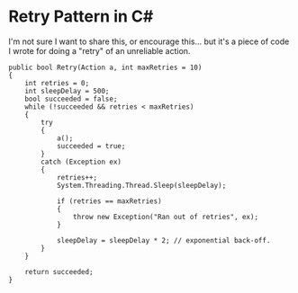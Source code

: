 ﻿# Retry Pattern in C#

I'm not sure I want to share this, or encourage this... but it's a piece of code I wrote for doing a "retry" of an unreliable action.

	public bool Retry(Action a, int maxRetries = 10)
	{
		int retries = 0;
		int sleepDelay = 500;
		bool succeeded = false;
		while (!succeeded && retries < maxRetries)
		{
			try
			{
				a();
				succeeded = true;
			}
			catch (Exception ex)
			{
				retries++;
				System.Threading.Thread.Sleep(sleepDelay);

				if (retries == maxRetries)
				{
					throw new Exception("Ran out of retries", ex);
				}

				sleepDelay = sleepDelay * 2; // exponential back-off.
			}
		}

		return succeeded;
	}